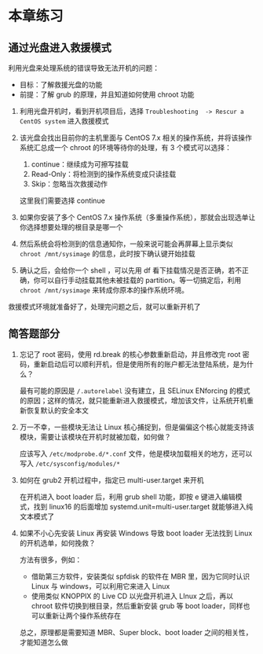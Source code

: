 # 本章练习

## 通过光盘进入救援模式

利用光盘来处理系统的错误导致无法开机的问题：

- 目标：了解救援光盘的功能
- 前提：了解 grub 的原理，并且知道如何使用 chroot 功能

1. 利用光盘开机时，看到开机项目后，选择 `Troubleshooting  -> Rescur a CentOS system` 进入救援模式

2. 该光盘会找出目前你的主机里面与 CentOS 7.x 相关的操作系统，并将该操作系统汇总成一个 chroot 的环境等待你的处理，有 3 个模式可以选择：

   1. continue：继续成为可擦写挂载
   2. Read-Only：将检测到的操作系统变成只读挂载
   3. Skip：忽略当次救援动作

   这里我们需要选择 continue

3. 如果你安装了多个 CentOS 7.x 操作系统（多重操作系统），那就会出现选单让你选择想要处理的根目录是哪一个

4. 然后系统会将检测到的信息通知你，一般来说可能会再屏幕上显示类似 `chroot /mnt/sysimage` 的信息，此时按下确认键开始挂载

5. 确认之后，会给你一个 shell ，可以先用 df 看下挂载情况是否正确，若不正确，你可以自行手动挂载其他未被挂载的 partition。等一切搞定后，利用 `chroot /mnt/sysimage` 来转成你原本的操作系统环境。

救援模式环境就准备好了，处理完问题之后，就可以重新开机了

## 简答题部分

1. 忘记了 root 密码，使用 rd.break 的核心参数重新启动，并且修改完 root 密码，重新启动后可以顺利开机，但是使用所有的账户都无法登陆系统，是为什么？

   最有可能的原因是 `/.autorelabel` 没有建立，且 SELinux ENforcing 的模式的原因；这样的情况，就只能重新进入救援模式，增加该文件，让系统开机重新恢复默认的安全本文

2. 万一不幸，一些模块无法让 Linux 核心捕捉到，但是偏偏这个核心就能支持该模块，需要让该模块在开机时就被加载，如何做？

   应该写入 `/etc/modprobe.d/*.conf` 文件，他是模块加载相关的地方，还可以写入 `/etc/sysconfig/modules/*`

3. 如何在 grub2 开机过程中，指定已 multi-user.target 来开机

   在开机进入 boot loader 后，利用 grub shell 功能，即按 e 键进入编辑模式，找到 linux16 的后面增加  systemd.unit=multi-user.target 就能够进入纯文本模式了

4. 如果不小心先安装 Linux 再安装 Windows 导致 boot loader 无法找到 Linux 的开机选单，如何挽救？

   方法有很多，例如：

   - 借助第三方软件，安装类似 spfdisk 的软件在 MBR 里，因为它同时认识 Linux 与 windows，可以利用它来进入 Linux
   - 使用类似 KNOPPIX 的 Live CD 以光盘开机进入 LInux 之后，再以 chroot 软件切换到根目录，然后重新安装 grub 等 boot loader，同样也可以重新让两个操作系统存在

   总之，原理都是需要知道  MBR、Super block、boot loader 之间的相关性，才能知道怎么做